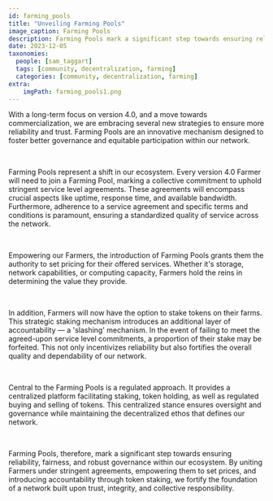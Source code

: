 ```yaml
---
id: farming_pools
title: "Unveiling Farming Pools"
image_caption: Farming Pools
description: Farming Pools mark a significant step towards ensuring reliability, fairness, and robust governance within our ecosystem.
date: 2023-12-05
taxonomies:
  people: [sam_taggart]
  tags: [community, decentralization, farming]
  categories: [community, decentralization, farming]
extra:
    imgPath: farming_pools1.png
---
```


With a long-term focus on version 4.0, and a move towards commercialization, we are embracing several new strategies to ensure more reliability and trust. Farming Pools are an innovative mechanism designed to foster better governance and equitable participation within our network.

<br>

Farming Pools represent a shift in our ecosystem. Every version 4.0 Farmer will need to join a Farming Pool, marking a collective commitment to uphold stringent service level agreements. These agreements will encompass crucial aspects like uptime, response time, and available bandwidth. Furthermore, adherence to a service agreement and specific terms and conditions is paramount, ensuring a standardized quality of service across the network.

<br>

Empowering our Farmers, the introduction of Farming Pools grants them the authority to set pricing for their offered services. Whether it's storage, network capabilities, or computing capacity, Farmers hold the reins in determining the value they provide.

<br>

In addition, Farmers will now have the option to stake tokens on their farms. This strategic staking mechanism introduces an additional layer of accountability — a 'slashing' mechanism. In the event of failing to meet the agreed-upon service level commitments, a proportion of their stake may be forfeited. This not only incentivizes reliability but also fortifies the overall quality and dependability of our network.

<br>

Central to the Farming Pools is a regulated approach. It provides a centralized platform facilitating staking, token holding, as well as regulated buying and selling of tokens. This centralized stance ensures oversight and governance while maintaining the decentralized ethos that defines our network.

<br>

Farming Pools, therefore, mark a significant step towards ensuring reliability, fairness, and robust governance within our ecosystem. By uniting Farmers under stringent agreements, empowering them to set prices, and introducing accountability through token staking, we fortify the foundation of a network built upon trust, integrity, and collective responsibility.